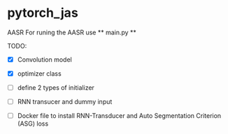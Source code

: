 # pytorch_jas
AASR
For runing the AASR use ** main.py **

TODO:
- [x] Convolution model
- [x] optimizer class
- [ ] define 2 types of initializer
- [ ] RNN transucer and dummy input
- [ ] Docker file to install RNN-Transducer and Auto Segmentation Criterion (ASG) loss

